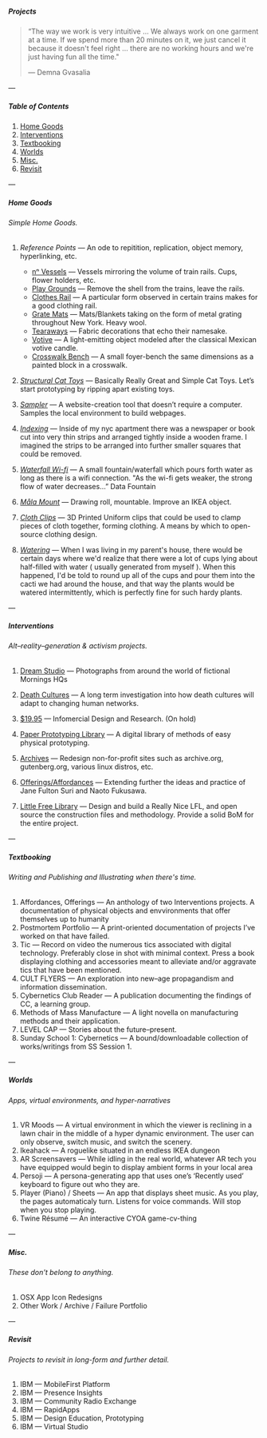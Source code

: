 ##### Projects

> “The way we work is very intuitive … We always work on one garment at a time. If we spend more than 20 minutes on it, we just cancel it because it doesn't feel right … there are no working hours and we're just having fun all the time." 
>
> — Demna Gvasalia

—

##### Table of Contents

1. [Home Goods](#home-goods)
2. [Interventions](#interventions)
3. [Textbooking](#textbooking)
4. [Worlds](#worlds)
5. [Misc.](#misc)
6. [Revisit](#revisit)

—

##### Home Goods
###### Simple Home Goods.

1. *Reference Points* — An ode to repitition, replication, object memory, hyperlinking, etc.
	- [nⁿ Vessels](https://github.com/edouerd/projects/issues/1) — Vessels mirroring the volume of train rails. Cups, flower holders, etc.
	- [Play Grounds](https://github.com/edouerd/projects/issues/2) — Remove the shell from the trains, leave the rails.
	- [Clothes Rail](https://github.com/edouerd/projects/issues/3) — A particular form observed in certain trains makes for a good clothing rail.
	- [Grate Mats](https://github.com/edouerd/projects/issues/4) — Mats/Blankets taking on the form of metal grating throughout New York. Heavy wool.
	- [Tearaways](https://github.com/edouerd/projects/issues/5) — Fabric decorations that echo their namesake.
	- [Votive](https://github.com/edouerd/projects/issues/6) — A light-emitting object modeled after the classical Mexican votive candle.
 	- [Crosswalk Bench](https://github.com/edouerd/projects/issues/7) — A small foyer-bench the same dimensions as a painted block in a crosswalk.

2. [*Structural Cat Toys*](https://github.com/edouerd/projects/issues/8) — Basically Really Great and Simple Cat Toys. Let’s start prototyping by ripping apart existing toys.

3. [*Sampler*](https://github.com/edouerd/projects/issues/9) — A website-creation tool that doesn’t require a computer. Samples the local environment to build webpages.

4. [*Indexing*](https://github.com/edouerd/projects/issues/10) — Inside of my nyc apartment there was a newspaper or book cut into very thin strips and arranged tightly inside a wooden frame. I imagined the strips to be arranged into further smaller squares that could be removed.

5. [*Waterfall Wi-fi*](https://github.com/edouerd/projects/issues/11) — A small fountain/waterfall which pours forth water as long as there is a wifi connection. "As the wi-fi gets weaker, the strong flow of water decreases…” Data Fountain  

6. [*Måla Mount*](https://github.com/edouerd/projects/issues/12) — Drawing roll, mountable. Improve an IKEA object.  

7. [*Cloth Clips*](https://github.com/edouerd/projects/issues/13) — 3D Printed Uniform clips that could be used to clamp pieces of cloth together, forming clothing. A means by which to open-source clothing design.  

8. [*Watering*](https://github.com/edouerd/projects/issues/14) — When I was living in my parent's house, there would be certain days where we'd realize that there were a lot of cups lying about half-filled with water ( usually generated from myself ). When this happened, I'd be told to round up all of the cups and pour them into the cacti we had around the house, and that way the plants would be watered intermittently, which is perfectly fine for such hardy plants.

—

##### Interventions
###### Alt–reality–generation & activism projects.

1. [Dream Studio](https://github.com/edouerd/projects/issues/15) — Photographs from around the world of fictional Mornings HQs

2. [Death Cultures](https://github.com/edouerd/projects/issues/16) — A long term investigation into how death cultures will adapt to changing human networks.

3. [$19.95](https://github.com/edouerd/projects/issues/17) — Infomercial Design and Research. (On hold)

4. [Paper Prototyping Library](https://github.com/edouerd/projects/issues/18) — A digital library of methods of easy physical prototyping.

5. [Archives](https://github.com/edouerd/projects/issues/19) — Redesign non-for-profit sites such as archive.org, gutenberg.org, various linux distros, etc.

6. [Offerings/Affordances](https://github.com/edouerd/projects/issues/20) — Extending further the ideas and practice of Jane Fulton Suri and Naoto Fukusawa.

7. [Little Free Library](https://github.com/edouerd/projects/issues/21) — Design and build a Really Nice LFL, and open source the construction files and methodology. Provide a solid BoM for the entire project.

—

##### Textbooking
###### Writing and Publishing and Illustrating when there's time.

1. Affordances, Offerings — An anthology of two Interventions projects. A documentation of physical objects and envvironments that offer themselves up to humanity
2. Postmortem Portfolio — A print-oriented documentation of projects I’ve worked on that have failed.
3. Tic — Record on video the numerous tics associated with digital technology. Preferably close in shot with minimal context. Press a book displaying clothing and accessories meant to alleviate and/or aggravate tics that have been mentioned.
4. CULT FLYERS — An exploration into new–age propagandism and information dissemination.
5. Cybernetics Club Reader — A publication documenting the findings of CC, a learning group.
6. Methods of Mass Manufacture — A light novella on manufacturing methods and their application.
7. LEVEL CAP — Stories about the future–present.
8. Sunday School 1: Cybernetics — A bound/downloadable collection of works/writings from SS Session 1.

—

##### Worlds
###### Apps, virtual environments, and hyper-narratives

1. VR Moods — A virtual environment in which the viewer is reclining in a lawn chair in the middle of a hyper dynamic environment. The user can only observe, switch music, and switch the scenery.
2. Ikeahack — A roguelike situated in an endless IKEA dungeon
3. AR Screensavers — While idling in the real world, whatever AR tech you have equipped would begin to display ambient forms in your local area
4. Persoji — A persona-generating app that uses one’s ‘Recently used’ keyboard to figure out who they are.
5. Player (Piano) / Sheets — An app that displays sheet music. As you play, the pages automaticaly turn. Listens for voice commands. Will stop when you stop playing.
6. Twine Résumé — An interactive CYOA game-cv-thing

—

##### Misc.
###### These don't belong to anything.

1. OSX App Icon Redesigns
2. Other Work / Archive / Failure Portfolio

—

##### Revisit
###### Projects to revisit in long-form and further detail.

1. IBM — MobileFirst Platform
2. IBM — Presence Insights
3. IBM — Community Radio Exchange
4. IBM — RapidApps
5. IBM — Design Education, Prototyping
6. IBM — Virtual Studio
